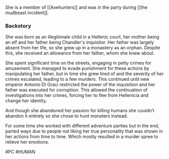 She is a member of [[Axehunters]] and was in the party during [[the mudbeast incident]].

### Backstory
She was born as an illegitimate child in a Hellenic court, her mother being an elf and her father being Chandler's inquisitor. Her father was largely absent from her life, so she grew up in a monastery as an orphan. Despite this, she received an allowance from her father, whom she knew about.

She spent significant time on the streets, engaging in petty crimes for amusement. She managed to evade punishment for these actions by manipulating her father, but in time she grew tired of and the severity of her crimes escalated, leading to a few murders. This continued until new emperor Antonio Di Graci restricted the power of the inquisition and her father was executed for corruption. This allowed the continuation of investigations into her crimes, forcing her to flee from Hellenicia and change her identity.

And though she abandoned her passion for killing humans she couldn’t abandon it entirely so she chose to hunt monsters instead. 

For some time she worked with different adventure parties but in the end, parted ways due to people not liking her true personality that was shown in her actions from time to time. Which mostly resulted in a murder spree to relieve her emotions.

#PC #HUMAN 